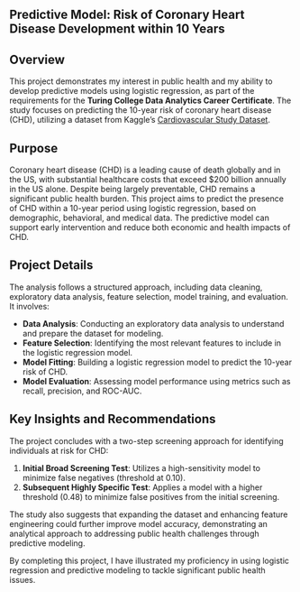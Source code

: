 ## Predictive Model: Risk of Coronary Heart Disease Development within 10 Years

## Overview

This project demonstrates my interest in public health and my ability to develop predictive models using logistic regression, as part of the requirements for the **Turing College Data Analytics Career Certificate**. The study focuses on predicting the 10-year risk of coronary heart disease (CHD), utilizing a dataset from Kaggle’s [Cardiovascular Study Dataset](https://www.kaggle.com/datasets/christofel04/cardiovascular-study-dataset-predict-heart-disea/data).

## Purpose

Coronary heart disease (CHD) is a leading cause of death globally and in the US, with substantial healthcare costs that exceed $200 billion annually in the US alone. Despite being largely preventable, CHD remains a significant public health burden. This project aims to predict the presence of CHD within a 10-year period using logistic regression, based on demographic, behavioral, and medical data. The predictive model can support early intervention and reduce both economic and health impacts of CHD.

## Project Details

The analysis follows a structured approach, including data cleaning, exploratory data analysis, feature selection, model training, and evaluation. It involves:

- **Data Analysis**: Conducting an exploratory data analysis to understand and prepare the dataset for modeling.
- **Feature Selection**: Identifying the most relevant features to include in the logistic regression model.
- **Model Fitting**: Building a logistic regression model to predict the 10-year risk of CHD.
- **Model Evaluation**: Assessing model performance using metrics such as recall, precision, and ROC-AUC.

## Key Insights and Recommendations

The project concludes with a two-step screening approach for identifying individuals at risk for CHD:

1. **Initial Broad Screening Test**: Utilizes a high-sensitivity model to minimize false negatives (threshold at 0.10).
2. **Subsequent Highly Specific Test**: Applies a model with a higher threshold (0.48) to minimize false positives from the initial screening.

The study also suggests that expanding the dataset and enhancing feature engineering could further improve model accuracy, demonstrating an analytical approach to addressing public health challenges through predictive modeling.

By completing this project, I have illustrated my proficiency in using logistic regression and predictive modeling to tackle significant public health issues.
